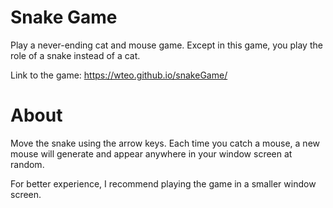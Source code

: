 # Snake Game

Play a never-ending cat and mouse game. Except in this game, you play the role of a snake instead of a cat. 

Link to the game: https://wteo.github.io/snakeGame/

# About 

Move the snake using the arrow keys. Each time you catch a mouse, a new mouse will generate and appear anywhere in your window screen at random. 

For better experience, I recommend playing the game in a smaller window screen.
